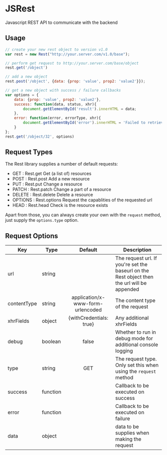 JSRest
======

Javascript REST API to communicate with the backend

Usage
-----
```javascript
// create your new rest object to version v1.0
var rest = new Rest("http://your.server.com/v1.0/base");

// perform get request to http://your.server.com/base/object
rest.get('/object')

// add a new object
rest.post('/object', {data: {prop: 'value', prop2: 'value2'}});

// get a new object with success / failure callbacks
var options = {
	data: {prop: 'value', prop2: 'value2'},
	success: function(data, status, xhr){
		document.getElementById('result').innerHTML = data;
	},
	error: function(error, errorType, xhr){
		document.getElementById('error').innerHTML = 'Failed to retrieve object. Error: ' + error;
	}
};
rest.get('/object/32', options)
```

Request Types
---------------

The Rest library supplies a number of default requests:

- GET     : Rest.get     Get (a list of) resources
- POST    : Rest.post    Add a new resource
- PUT     : Rest.put     Change a resource
- PATCH   : Rest.patch   Change a part of a resource
- DELETE  : Rest.delete  Delete a resource
- OPTIONS : Rest.options Request the capablities of the requested url
- HEAD    : Rest.head    Check is the resource exists

Apart from those, you can always create your own with the `request` method, just supply the `options.type` option. 


Request Options
---------------

| Key         | Type          | Default                          | Description                    |
|-------------|---------------|:--------------------------------:|--------------------------------|
| url         | string        |                                  | The request url. If you're set the baseurl on the Rest object then the url will be appended |
| contentType | string        |application/x-www-form-urlencoded | The content type of the request|
| xhrFields   | object        | {withCredentials: true}          | Any additional xhrFields       |
| debug       | boolean       | false                            | Whether to run in debug mode for additional console logging |
| type        | string        | GET                              | The request type. Only set this when using the `request` method |
| success     | function      |                                  | Callback to be executed on success |
| error       | function      |                                  | Callback to be executed on failure | 
| data        | object        |                                  | data to be supplies when making the request |